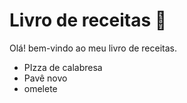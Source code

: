# Livro de receitas :book:

Olá! bem-vindo ao meu livro de receitas.

- PIzza de calabresa
- Pavê novo
- omelete